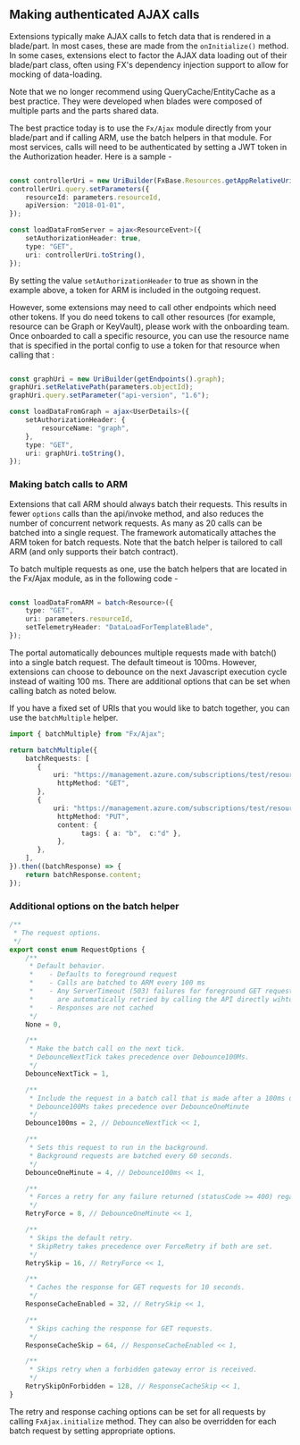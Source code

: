 <a name="making-authenticated-ajax-calls"></a>
## Making authenticated AJAX calls

Extensions typically make AJAX calls to fetch data that is rendered in a blade/part. In most cases, these are made from the `onInitialize()` method. In some cases, extensions elect to factor the AJAX data loading out of their blade/part class, often using FX's dependency injection support to allow for mocking of data-loading.

Note that we no longer recommend using QueryCache/EntityCache as a best practice. They were developed when blades were composed of multiple parts and the parts shared data.

The best practice today is to use the `Fx/Ajax` module directly from your blade/part and if calling ARM, use the batch helpers in that module. For most services, calls will need to be authenticated by setting a  JWT token in the Authorization header. Here is a sample - 

```typescript

const controllerUri = new UriBuilder(FxBase.Resources.getAppRelativeUri("/api/LoadData"));
controllerUri.query.setParameters({
    resourceId: parameters.resourceId,
    apiVersion: "2018-01-01",
});

const loadDataFromServer = ajax<ResourceEvent>({
    setAuthorizationHeader: true,
    type: "GET",
    uri: controllerUri.toString(),
});

```

By setting the value `setAuthorizationHeader` to true as shown in the example above, a token for ARM is included in the outgoing request.

However, some extensions may need to call other endpoints which need other tokens. If you do need tokens to call other resources (for example, resource can be Graph or KeyVault), please work with the onboarding team. Once onboarded to call a specific resource, you can use the resource name that is specified in the portal config to use a token for that resource when calling that :

```typescript

const graphUri = new UriBuilder(getEndpoints().graph);
graphUri.setRelativePath(parameters.objectId);
graphUri.query.setParameter("api-version", "1.6");

const loadDataFromGraph = ajax<UserDetails>({
    setAuthorizationHeader: {
        resourceName: "graph",
    },
    type: "GET",
    uri: graphUri.toString(),
});

```

<a name="making-authenticated-ajax-calls-making-batch-calls-to-arm"></a>
### Making batch calls to ARM

Extensions that call ARM should always batch their requests. This results in fewer `options` calls than the api/invoke method, and also reduces the number of concurrent network requests. As many as 20 calls can be batched into a single request. The framework automatically attaches the ARM token for batch requests. Note that the batch helper is tailored to call ARM (and only supports their batch contract).

To batch multiple requests as one, use the batch helpers that are located in the Fx/Ajax module, as in the following code - 

```typescript

const loadDataFromARM = batch<Resource>({
    type: "GET",
    uri: parameters.resourceId,
    setTelemetryHeader: "DataLoadForTemplateBlade",
});

```

The portal automatically debounces multiple requests made with batch() into a single batch request. The default timeout is 100ms. However, extensions can choose to debounce on the next Javascript execution cycle instead of waiting 100 ms. There are additional options that can be set when calling batch as noted below.

If you have a fixed set of URIs that you would like to batch together, you can use the `batchMultiple` helper.

```ts
import { batchMultiple} from "Fx/Ajax";

return batchMultiple({
    batchRequests: [
       {
           uri: "https://management.azure.com/subscriptions/test/resourcegroups?api-version=2014-04-01-preview",
            httpMethod: "GET",
       },
       {
           uri: "https://management.azure.com/subscriptions/test/resourcegroups?api-version=2014-04-01-preview",
            httpMethod: "PUT",
            content: {
                  tags: { a: "b",  c:"d" },
            },
       },
    ],
}).then((batchResponse) => {
    return batchResponse.content;
});

```
<a name="making-authenticated-ajax-calls-additional-options-on-the-batch-helper"></a>
### Additional options on the batch helper

```ts
/**
 * The request options.
 */
export const enum RequestOptions {
    /**
     * Default behavior.
     *    - Defaults to foreground request
     *    - Calls are batched to ARM every 100 ms
     *    - Any ServerTimeout (503) failures for foreground GET requests
     *      are automatically retried by calling the API directly wihtout batch
     *    - Responses are not cached
     */
    None = 0,

    /**
     * Make the batch call on the next tick.
     * DebounceNextTick takes precedence over Debounce100Ms.
     */
    DebounceNextTick = 1,

    /**
     * Include the request in a batch call that is made after a 100ms delay.
     * Debounce100Ms takes precedence over DebounceOneMinute
     */
    Debounce100ms = 2, // DebounceNextTick << 1,

    /**
     * Sets this request to run in the background.
     * Background requests are batched every 60 seconds.
     */
    DebounceOneMinute = 4, // Debounce100ms << 1,

    /**
     * Forces a retry for any failure returned (statusCode >= 400) regardless of the HTTP method.
     */
    RetryForce = 8, // DebounceOneMinute << 1,

    /**
     * Skips the default retry.
     * SkipRetry takes precedence over ForceRetry if both are set.
     */
    RetrySkip = 16, // RetryForce << 1,

    /**
     * Caches the response for GET requests for 10 seconds.
     */
    ResponseCacheEnabled = 32, // RetrySkip << 1,

    /**
     * Skips caching the response for GET requests.
     */
    ResponseCacheSkip = 64, // ResponseCacheEnabled << 1,

    /**
     * Skips retry when a forbidden gateway error is received.
     */
    RetrySkipOnForbidden = 128, // ResponseCacheSkip << 1,
}
```

The retry and response caching options can be set for all requests by calling `FxAjax.initialize` method. They can also be overridden for each batch request by setting appropriate options.
